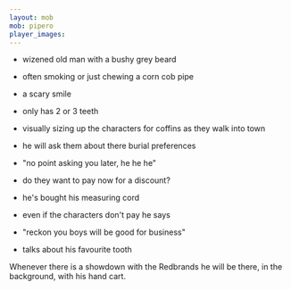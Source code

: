 ```yaml
---
layout: mob
mob: pipero
player_images:
---
```

* wizened old man with a bushy grey beard
* often smoking or just chewing a corn cob pipe
* a scary smile
* only has 2 or 3 teeth
* visually sizing up the characters for coffins as they walk into town

* he will ask them about there burial preferences
* "no point asking you later, he he he"
* do they want to pay now for a discount?
* he's bought his measuring cord
* even if the characters don't pay he says
* "reckon you boys will be good for business"
* talks about his favourite tooth

Whenever there is a showdown with the Redbrands he will be there, in the background, with his hand cart.
